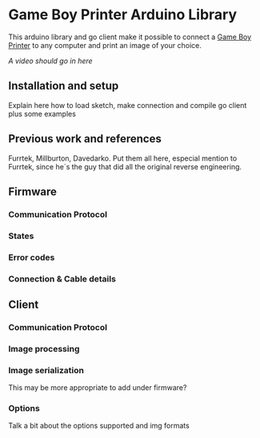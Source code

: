 # Game Boy Printer Arduino Library

This arduino library and go client make it possible to connect a [Game Boy Printer](https://en.wikipedia.org/wiki/Game_Boy_Printer) to any computer and print an image of your choice.

*A video should go in here*

## Installation and setup

Explain here how to load sketch, make connection and compile go client plus some examples

## Previous work and references

Furrtek, Millburton, Davedarko. Put them all here, especial mention to Furrtek, since he´s the guy that did all the original reverse engineering.

## Firmware

### Communication Protocol

### States

### Error codes

### Connection & Cable details


## Client

### Communication Protocol

### Image processing

### Image serialization
This may be more appropriate to add under firmware?

### Options
Talk a bit about the options supported and img formats
